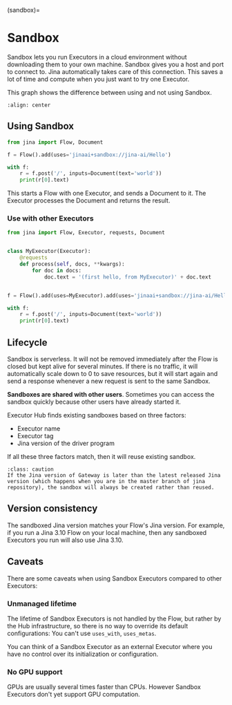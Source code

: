 (sandbox)=
# Sandbox

Sandbox lets you run Executors in a cloud environment without downloading them to your own machine. Sandbox gives you a host and port to connect to. Jina automatically takes care of this connection. This saves a lot of time and compute when you just want to try one Executor.

This graph shows the difference between using and not using Sandbox.

```{figure} ../../../.github/sandbox-advantage.png
:align: center
```

## Using Sandbox

```python
from jina import Flow, Document

f = Flow().add(uses='jinaai+sandbox://jina-ai/Hello')

with f:
    r = f.post('/', inputs=Document(text='world'))
    print(r[0].text)
```

This starts a Flow with one Executor, and sends a Document to it. The Executor processes the Document and returns the result.

### Use with other Executors


```python
from jina import Flow, Executor, requests, Document


class MyExecutor(Executor):
    @requests
    def process(self, docs, **kwargs):
        for doc in docs:
            doc.text = '(first hello, from MyExecutor)' + doc.text


f = Flow().add(uses=MyExecutor).add(uses='jinaai+sandbox://jina-ai/Hello')

with f:
    r = f.post('/', inputs=Document(text='world'))
    print(r[0].text)
```

## Lifecycle

Sandbox is serverless. It will not be removed immediately after the Flow is closed but kept alive for several minutes. If there is no traffic, it will automatically scale down to 0 to save resources, but it will start again and send a response whenever a new request is sent to the same Sandbox.

**Sandboxes are shared with other users**. Sometimes you can access the sandbox quickly because other users have already started it.

Executor Hub finds existing sandboxes based on three factors: 
- Executor name
- Executor tag
- Jina version of the driver program

If all these three factors match, then it will reuse existing sandbox.

```{admonition} Caution
:class: caution
If the Jina version of Gateway is later than the latest released Jina version (which happens when you are in the master branch of jina repository), the sandbox will always be created rather than reused.
```

## Version consistency

The sandboxed Jina version matches your Flow's Jina version. For example, if you run a Jina 3.10 Flow on your local machine, then any sandboxed Executors you run will also use Jina 3.10.

## Caveats

There are some caveats when using Sandbox Executors compared to other Executors:

### Unmanaged lifetime

The lifetime of Sandbox Executors is not handled by the Flow, but rather by the Hub infrastructure, so there is no way
to override its default configurations: You can't use `uses_with`, `uses_metas`.

You can think of a Sandbox Executor as an external Executor where you have no control over its initialization or configuration.

### No GPU support

GPUs are usually several times faster than CPUs. However Sandbox Executors don't yet support GPU computation.
